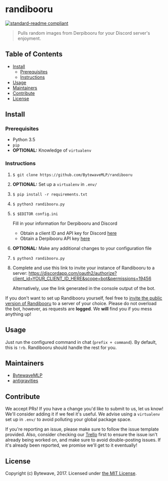 # randibooru

[![standard-readme compliant](https://img.shields.io/badge/readme%20style-standard-brightgreen.svg?style=flat-square)](https://github.com/RichardLitt/standard-readme)

> Pulls random images from Derpibooru for your Discord server's enjoyment.

## Table of Contents

- [Install](#install)
    - [Prerequisites](#prerequisites)
    - [Instructions](#instructions)
- [Usage](#usage)
- [Maintainers](#maintainers)
- [Contribute](#contribute)
- [License](#license)

## Install

### Prerequisites

- Python 3.5
- `pip`
- **OPTIONAL:** Knowledge of `virtualenv`

### Instructions

1. `$ git clone https://github.com/BytewaveMLP/randibooru`
2. **OPTIONAL:** Set up a `virtualenv` in `.env/`
3. `$ pip install -r requirements.txt`
4. `$ python3 randibooru.py`
5. `$ $EDITOR config.ini`

    Fill in your information for Derpibooru and Discord
    - Obtain a client ID and API key for Discord [here](https://discordapp.com/developers/applications/me)
    - Obtain a Derpibooru API key [here](https://derpibooru.org/users/edit)

6. **OPTIONAL:** Make any additional changes to your configuration file
7. `$ python3 randibooru.py`
8. Complete and use this link to invite your instance of Randibooru to a server: https://discordapp.com/oauth2/authorize?client_id=YOUR_CLIENT_ID_HERE&scope=bot&permissions=19456

    Alternatively, use the link generated in the console output of the bot.

If you don't want to set up Randibooru yourself, feel free to [invite the public version of Randibooru](https://discordapp.com/oauth2/authorize?client_id=206203876095950850&scope=bot&permissions=19456) to a server of your choice. Please do not overload the bot, however, as requests are **logged**. We **will** find you if you mess anything up!

## Usage

Just run the configured command in chat (`prefix + command`). By default, this is `!rb`. Randibooru should handle the rest for you.

## Maintainers

- [BytewaveMLP](https://github.com/BytewaveMLP)
- [antigravities](https://alexandra.moe/)

## Contribute

We accept PRs! If you have a change you'd like to submit to us, let us know! We'll consider adding it if we feel it's useful. We advise using a `virtualenv` set up in `.env/` to avoid polluting your global package space.

If you're reporting an issue, please make sure to follow the issue template provided. Also, consider checking our [Trello](https://trello.com/b/stNAQarK/randibooru) first to ensure the issue isn't already being worked on, and make sure to avoid double-posting issues. If it's already been reported, we promise we'll get to it eventually!

## License

Copyright (c) Bytewave, 2017. Licensed under [the MIT License](/LICENSE).
